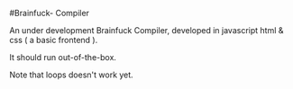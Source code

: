 #Brainfuck- Compiler

An under development Brainfuck Compiler, developed in javascript html & css ( a basic frontend ).

It should run out-of-the-box.

Note that loops doesn't work yet.
